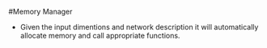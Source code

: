 #Memory Manager
* Given the input dimentions and network description it will automatically allocate memory and call appropriate functions.